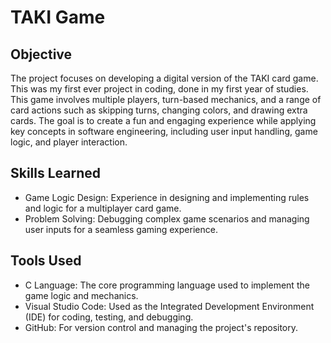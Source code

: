 # TAKI Game
## Objective
The project focuses on developing a digital version of the TAKI card game. This was my first ever project in coding, done in my first year of studies. This game involves multiple players, turn-based mechanics, and a range of card actions such as skipping turns, changing colors, and drawing extra cards. The goal is to create a fun and engaging experience while applying key concepts in software engineering, including user input handling, game logic, and player interaction.

## Skills Learned
- Game Logic Design: Experience in designing and implementing rules and logic for a multiplayer card game.
- Problem Solving: Debugging complex game scenarios and managing user inputs for a seamless gaming experience.

## Tools Used
- C Language: The core programming language used to implement the game logic and mechanics.
- Visual Studio Code: Used as the Integrated Development Environment (IDE) for coding, testing, and debugging.
- GitHub: For version control and managing the project's repository.
